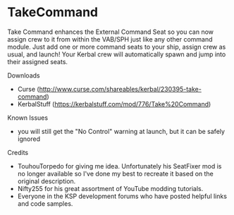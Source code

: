 # TakeCommand
Take Command enhances the External Command Seat so you can now assign crew to it from within the VAB/SPH just like any other command module.  Just add one or more command seats to your ship, assign crew as usual, and launch!  Your Kerbal crew will automatically spawn and jump into their assigned seats.

Downloads
- Curse (http://www.curse.com/shareables/kerbal/230395-take-command)
- KerbalStuff (https://kerbalstuff.com/mod/776/Take%20Command)

Known Issues
- you will still get the "No Control" warning at launch, but it can be safely ignored

Credits
- TouhouTorpedo for giving me idea.  Unfortunately his SeatFixer mod is no longer available so I've done my best to recreate it based on the original description.
- Nifty255 for his great assortment of YouTube modding tutorials.
- Everyone in the KSP development forums who have posted helpful links and code samples.
